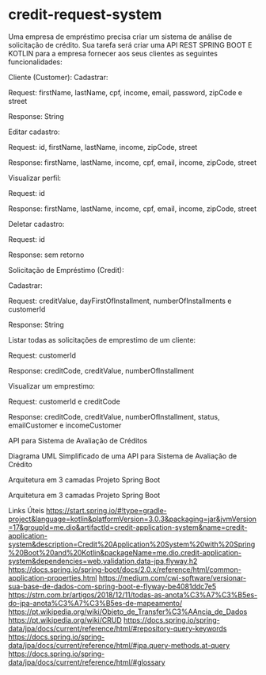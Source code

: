﻿# credit-request-system
 Uma empresa de empréstimo precisa criar um sistema de análise de solicitação de crédito. Sua tarefa será criar uma API REST SPRING BOOT E KOTLIN para a empresa fornecer aos seus clientes as seguintes funcionalidades:

Cliente (Customer):
Cadastrar:

Request: firstName, lastName, cpf, income, email, password, zipCode e street

Response: String

Editar cadastro:

Request: id, firstName, lastName, income, zipCode, street

Response: firstName, lastName, income, cpf, email, income, zipCode, street

Visualizar perfil:

Request: id

Response: firstName, lastName, income, cpf, email, income, zipCode, street

Deletar cadastro:

Request: id

Response: sem retorno

Solicitação de Empréstimo (Credit):

Cadastrar:

Request: creditValue, dayFirstOfInstallment, numberOfInstallments e customerId

Response: String

Listar todas as solicitações de emprestimo de um cliente:

Request: customerId

Response: creditCode, creditValue, numberOfInstallment

Visualizar um emprestimo:

Request: customerId e creditCode

Response: creditCode, creditValue, numberOfInstallment, status, emailCustomer e incomeCustomer

API para Sistema de Avaliação de Créditos

Diagrama UML Simplificado de uma API para Sistema de Avaliação de Crédito

Arquitetura em 3 camadas Projeto Spring Boot

Arquitetura em 3 camadas Projeto Spring Boot


Links Úteis
https://start.spring.io/#!type=gradle-project&language=kotlin&platformVersion=3.0.3&packaging=jar&jvmVersion=17&groupId=me.dio&artifactId=credit-application-system&name=credit-application-system&description=Credit%20Application%20System%20with%20Spring%20Boot%20and%20Kotlin&packageName=me.dio.credit-application-system&dependencies=web,validation,data-jpa,flyway,h2
https://docs.spring.io/spring-boot/docs/2.0.x/reference/html/common-application-properties.html
https://medium.com/cwi-software/versionar-sua-base-de-dados-com-spring-boot-e-flyway-be4081ddc7e5
https://strn.com.br/artigos/2018/12/11/todas-as-anota%C3%A7%C3%B5es-do-jpa-anota%C3%A7%C3%B5es-de-mapeamento/
https://pt.wikipedia.org/wiki/Objeto_de_Transfer%C3%AAncia_de_Dados
https://pt.wikipedia.org/wiki/CRUD
https://docs.spring.io/spring-data/jpa/docs/current/reference/html/#repository-query-keywords
https://docs.spring.io/spring-data/jpa/docs/current/reference/html/#jpa.query-methods.at-query
https://docs.spring.io/spring-data/jpa/docs/current/reference/html/#glossary
